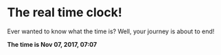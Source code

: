 # The real time clock!

Ever wanted to know what the time is? Well, your journey is about to end!

**The time is Nov 07, 2017, 07:07**